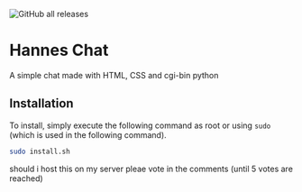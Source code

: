 ![GitHub all releases](https://img.shields.io/github/downloads/hannescam/hannes-chat/total)
# Hannes Chat
A simple chat made with HTML, CSS and cgi-bin python

## Installation
To install, simply execute the following command as root or using `sudo` (which is used in the following command).

```bash
sudo install.sh
```
should i host this on my server pleae vote in the comments (until 5 votes are reached)
